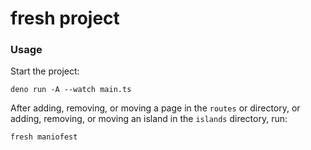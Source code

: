 # fresh project

### Usage

Start the project:

```
deno run -A --watch main.ts
```

After adding, removing, or moving a page in the `routes` or directory, or adding,
removing, or moving an island in the `islands` directory, run:

```
fresh maniofest
```
